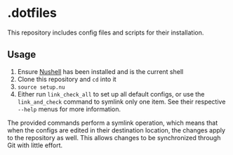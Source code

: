 
# .dotfiles

This repository includes config files and scripts for their installation.

## Usage

1. Ensure [Nushell](https://www.nushell.sh/) has been installed and is the current shell
2. Clone this repository and `cd` into it
3. `source setup.nu`
4. Either run `link_check_all` to set up all default configs, or use the `link_and_check` command to symlink only one item. See their respective `--help` menus for more information.

The provided commands perform a symlink operation, which means that when the configs are edited in their destination location, the changes apply to the repository as well. This allows changes to be synchronized through Git with little effort.

